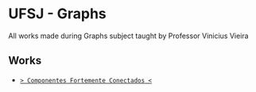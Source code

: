 # UFSJ - Graphs

All works made during Graphs subject taught by Professor Vinicius Vieira

## Works

- [`> Componentes Fortemente Conectados <`](./01-CFC/)
